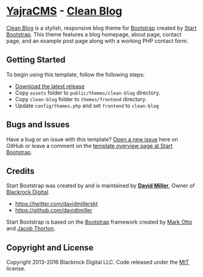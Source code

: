 # [YajraCMS](http://yajracms.com/) - [Clean Blog](https://github.com/yajra/clean-blog)

[Clean Blog](https://github.com/yajra/clean-blog) is a stylish, responsive blog theme for [Bootstrap](http://getbootstrap.com/) created by [Start Bootstrap](http://startbootstrap.com/). This theme features a blog homepage, about page, contact page, and an example post page along with a working PHP contact form.

## Getting Started

To begin using this template, follow the following steps:
- [Download the latest release](https://github.com/yajra/clean-blog/archive/master.zip)
- Copy `assets` folder to `public/themes/clean-blog` directory.
- Copy `clean-blog` folder to `themes/frontend` directory.
- Update `config/themes.php` and set `frontend` to `clean-blog`

## Bugs and Issues

Have a bug or an issue with this template? [Open a new issue](https://github.com/yajra/clean-blog/issues) here on GitHub or leave a comment on the [template overview page at Start Bootstrap](https://github.com/yajra/clean-blog).

## Credits

Start Bootstrap was created by and is maintained by **[David Miller](http://davidmiller.io/)**, Owner of [Blackrock Digital](http://blackrockdigital.io/).

* https://twitter.com/davidmillerskt
* https://github.com/davidtmiller

Start Bootstrap is based on the [Bootstrap](http://getbootstrap.com/) framework created by [Mark Otto](https://twitter.com/mdo) and [Jacob Thorton](https://twitter.com/fat).

## Copyright and License

Copyright 2013-2016 Blackrock Digital LLC. Code released under the [MIT](https://github.com/yajra/clean-blog/blob/gh-pages/LICENSE) license.